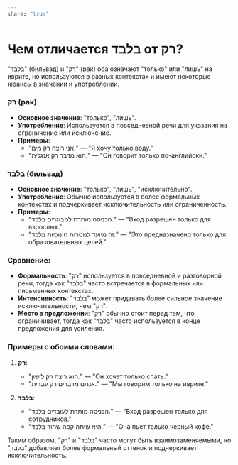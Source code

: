 ```yaml
---
share: "true"
---
```

# Чем отличается בלבד от רק?

"בלבד" (бильвад) и "רק" (рак) оба означают "только" или "лишь" на иврите, но используются в разных контекстах и имеют некоторые нюансы в значении и употреблении.

### רק (рак)

- **Основное значение**: "только", "лишь".
- **Употребление**: Используется в повседневной речи для указания на ограничение или исключение.
- **Примеры**:
  - "אני רוצה רק מים." — "Я хочу только воду."
  - "הוא מדבר רק אנגלית." — "Он говорит только по-английски."

### בלבד (бильвад)

- **Основное значение**: "только", "лишь", "исключительно".
- **Употребление**: Обычно используется в более формальных контекстах и подчеркивает исключительность или ограниченность.
- **Примеры**:
  - "הכניסה מותרת למבוגרים בלבד." — "Вход разрешен только для взрослых."
  - "זה מיועד למטרות חינוכיות בלבד." — "Это предназначено только для образовательных целей."

### Сравнение:

- **Формальность**: "רק" используется в повседневной и разговорной речи, тогда как "בלבד" часто встречается в формальных или письменных контекстах.
- **Интенсивность**: "בלבד" может придавать более сильное значение исключительности, чем "רק".
- **Место в предложении**: "רק" обычно стоит перед тем, что ограничивает, тогда как "בלבד" часто используется в конце предложения для усиления.

### Примеры с обоими словами:

1. **רק**:
   - "הוא רוצה רק לישון." — "Он хочет только спать."
   - "אנחנו מדברים רק עברית." — "Мы говорим только на иврите."

2. **בלבד**:
   - "הכניסה מותרת לעובדים בלבד." — "Вход разрешен только для сотрудников."
   - "היא שותה קפה שחור בלבד." — "Она пьет только черный кофе."

Таким образом, "רק" и "בלבד" часто могут быть взаимозаменяемыми, но "בלבד" добавляет более формальный оттенок и подчеркивает исключительность.